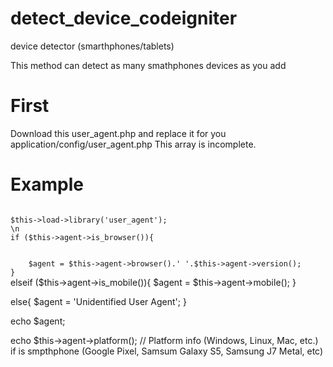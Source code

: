 # detect_device_codeigniter
device detector (smarthphones/tablets)

This method can detect as many smathphones devices as you add

# First
Download this user_agent.php and replace it for you application/config/user_agent.php
This array is incomplete.

# Example
<code>
$this->load->library('user_agent');
\n
if ($this->agent->is_browser()){
<br>
    $agent = $this->agent->browser().' '.$this->agent->version();
}
</code>
elseif ($this->agent->is_mobile()){
    $agent = $this->agent->mobile();
}

else{
    $agent = 'Unidentified User Agent';
}

echo $agent;

echo $this->agent->platform(); // Platform info (Windows, Linux, Mac, etc.) if is smpthphone (Google Pixel, Samsum Galaxy S5, Samsung J7 Metal, etc)
</code>
